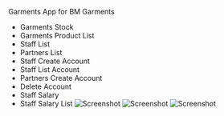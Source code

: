 Garments App for BM Garments 
- Garments Stock 
- Garments Product List
- Staff List
- Partners List
- Staff Create Account
- Staff List Account
- Partners Create Account
- Delete Account
- Staff Salary 
- Staff Salary List
![Screenshot](Screenshot_20240113-014920.jpg)
![Screenshot](Screenshot_20240113-014925.jpg)
![Screenshot](Screenshot_20240113-015019.jpg)
